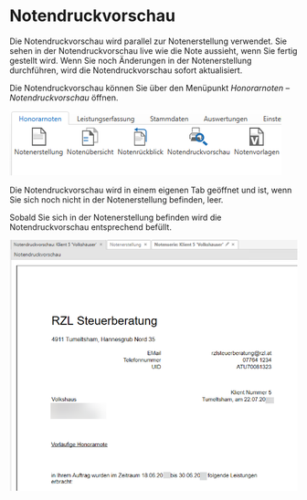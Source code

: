# Notendruckvorschau 

Die Notendruckvorschau wird parallel zur Notenerstellung verwendet. Sie
sehen in der Notendruckvorschau live wie die Note aussieht, wenn Sie
fertig gestellt wird. Wenn Sie noch Änderungen in der Notenerstellung
durchführen, wird die Notendruckvorschau sofort aktualisiert.

Die Notendruckvorschau können Sie über den Menüpunkt *Honorarnoten –
Notendruckvorschau* öffnen.


![](<img/image332.png>)

Die Notendruckvorschau wird in einem eigenen Tab geöffnet und ist, wenn
Sie sich noch nicht in der Notenerstellung befinden, leer.

Sobald Sie sich in der Notenerstellung befinden wird die
Notendruckvorschau entsprechend befüllt.


![](<img/image333.png>)
